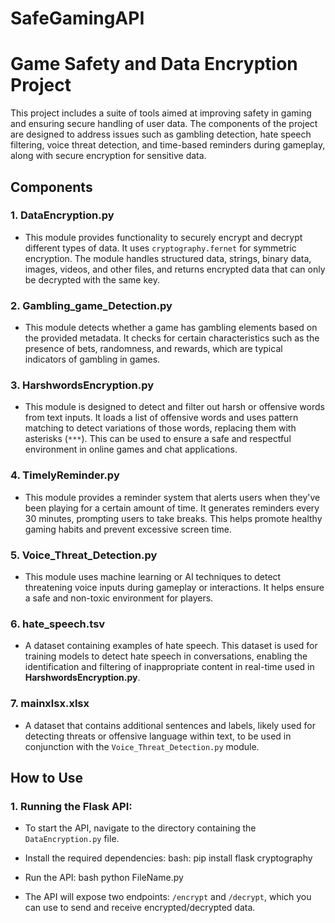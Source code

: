 # SafeGamingAPI

# Game Safety and Data Encryption Project

This project includes a suite of tools aimed at improving safety in gaming and ensuring secure handling of user data. The components of the project are designed to address issues such as gambling detection, hate speech filtering, voice threat detection, and time-based reminders during gameplay, along with secure encryption for sensitive data.

## Components

### 1. **DataEncryption.py**
   - This module provides functionality to securely encrypt and decrypt different types of data. It uses `cryptography.fernet` for symmetric encryption. The module handles structured data, strings, binary data, images, videos, and other files, and returns encrypted data that can only be decrypted with the same key.

### 2. **Gambling_game_Detection.py**
   - This module detects whether a game has gambling elements based on the provided metadata. It checks for certain characteristics such as the presence of bets, randomness, and rewards, which are typical indicators of gambling in games.

### 3. **HarshwordsEncryption.py**
   - This module is designed to detect and filter out harsh or offensive words from text inputs. It loads a list of offensive words and uses pattern matching to detect variations of those words, replacing them with asterisks (`***`). This can be used to ensure a safe and respectful environment in online games and chat applications.

### 4. **TimelyReminder.py**
   - This module provides a reminder system that alerts users when they've been playing for a certain amount of time. It generates reminders every 30 minutes, prompting users to take breaks. This helps promote healthy gaming habits and prevent excessive screen time.

### 5. **Voice_Threat_Detection.py**
   - This module uses machine learning or AI techniques to detect threatening voice inputs during gameplay or interactions. It helps ensure a safe and non-toxic environment for players.

### 6. **hate_speech.tsv**
   - A dataset containing examples of hate speech. This dataset is used for training models to detect hate speech in conversations, enabling the identification and filtering of inappropriate content in real-time used in **HarshwordsEncryption.py**.

### 7. **mainxlsx.xlsx**
   - A dataset that contains additional sentences and labels, likely used for detecting threats or offensive language within text, to be used in conjunction with the `Voice_Threat_Detection.py` module.

## How to Use

### 1. **Running the Flask API:**
   - To start the API, navigate to the directory containing the `DataEncryption.py` file.
   - Install the required dependencies:
     bash:
     pip install flask cryptography
     
   - Run the API:
     bash
     python FileName.py
     
   - The API will expose two endpoints: `/encrypt` and `/decrypt`, which you can use to send and receive encrypted/decrypted data.

